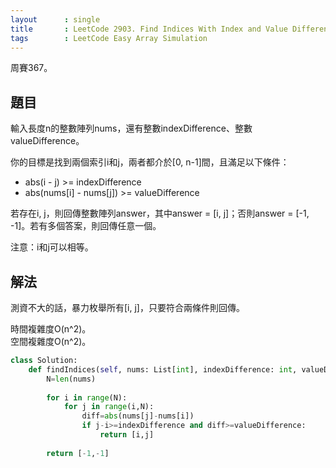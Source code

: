 ```yaml
---
layout      : single
title       : LeetCode 2903. Find Indices With Index and Value Difference I
tags        : LeetCode Easy Array Simulation
---
```

周賽367。

## 題目

輸入長度n的整數陣列nums，還有整數indexDifference、整數valueDifference。  

你的目標是找到兩個索引i和j，兩者都介於[0, n-1]間，且滿足以下條件：  

- abs(i - j) >= indexDifference  
- abs(nums[i] - nums[j]) >= valueDifference  

若存在i, j，則回傳整數陣列answer，其中answer = [i, j]；否則answer = [-1, -1]。若有多個答案，則回傳任意一個。  

注意：i和j可以相等。  

## 解法

測資不大的話，暴力枚舉所有[i, j]，只要符合兩條件則回傳。  

時間複雜度O(n^2)。  
空間複雜度O(n^2)。  

```python
class Solution:
    def findIndices(self, nums: List[int], indexDifference: int, valueDifference: int) -> List[int]:
        N=len(nums)
        
        for i in range(N):
            for j in range(i,N):
                diff=abs(nums[j]-nums[i])
                if j-i>=indexDifference and diff>=valueDifference:
                    return [i,j]
                
        return [-1,-1]
```
